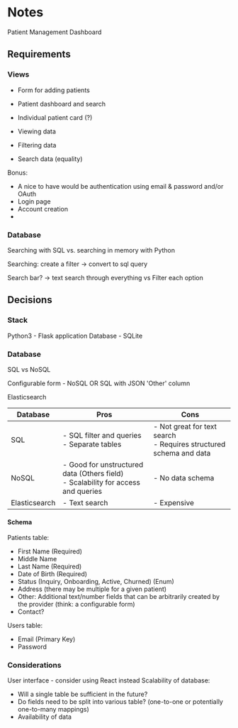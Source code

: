 # Notes

Patient Management Dashboard

## Requirements

### Views

- Form for adding patients
- Patient dashboard and search
- Individual patient card (?)

- Viewing data
- Filtering data
- Search data (equality)

Bonus:

- A nice to have would be authentication using email & password and/or OAuth
- Login page
- Account creation
-

### Database

Searching with SQL
vs. searching in memory with Python

Searching: create a filter -> convert to sql query

Search bar? -> text search through everything
vs Filter each option

## Decisions

### Stack

Python3 - Flask application
Database - SQLite

### Database

SQL vs NoSQL

Configurable form - NoSQL OR SQL with JSON 'Other' column

Elasticsearch

| Database      | Pros                                                                                  | Cons                                                                   |
|---------------|---------------------------------------------------------------------------------------|------------------------------------------------------------------------|
| SQL           | - SQL filter and queries<br/>- Separate tables                                        | - Not great for text search<br/> - Requires structured schema and data |
| NoSQL         | - Good for unstructured data (Others field)<br/> - Scalability for access and queries | - No data schema                                                       |
| Elasticsearch | - Text search                                                                         | - Expensive                                                            | 

#### Schema

Patients table:

- First Name (Required)
- Middle Name
- Last Name (Required)
- Date of Birth (Required)
- Status (Inquiry, Onboarding, Active, Churned) (Enum)
- Address (there may be multiple for a given patient)
- Other: Additional text/number fields that can be arbitrarily created by the provider (think: a configurable form)
- Contact?

Users table:

- Email (Primary Key)
- Password

### Considerations

User interface - consider using React instead
Scalability of database:

- Will a single table be sufficient in the future?
- Do fields need to be split into various table? (one-to-one or potentially one-to-many mappings)
- Availability of data